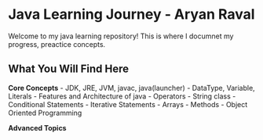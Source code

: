 
# Java Learning Journey - Aryan Raval

Welcome to my java learning repository!
This is where I documnet my progress, preactice concepts.

## What You Will Find Here
**Core Concepts**
      - JDK, JRE, JVM, javac, java(launcher)
      - DataType, Variable, Literals
      - Features and Architecture of java
      - Operators
      - String class
      - Conditional Statements
      - Iterative Statements
      - Arrays
      - Methods
      - Object Oriented Programming

**Advanced Topics**
